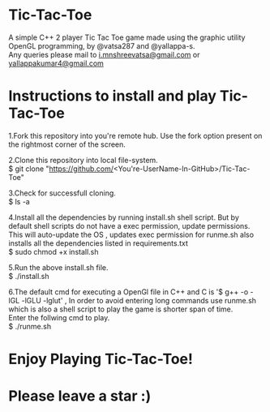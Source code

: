 # Tic-Tac-Toe
A simple C++ 2 player Tic Tac Toe game made using the graphic utility OpenGL programming, by @vatsa287 and @yallappa-s.   
Any queries please mail to i.mnshreevatsa@gmail.com or yallappakumar4@gmail.com

# Instructions to install and play Tic-Tac-Toe

1.Fork this repository into you're remote hub. Use the fork option present on the rightmost corner of the screen.  

2.Clone this repository into local file-system.\
  $ git clone "https://github.com/<You're-UserName-In-GitHub>/Tic-Tac-Toe"  
  
3.Check for successfull cloning.      
  $ ls -a  
  
4.Install all the dependencies by running install.sh shell script. But by default shell scripts do not have a exec permission, update permissions.    
This will auto-update the OS , updates exec permission for runme.sh also installs all the dependencies listed in requirements.txt    
  $ sudo chmod +x install.sh  

5.Run the above install.sh file.  
  $ ./install.sh  
  
6.The default cmd for executing a OpenGl file in C++ and C is '$ g++ -o <exec-name> -lGL -lGLU -lglut' , In order to avoid entering long commands use runme.sh which is also a shell script to play the game is shorter span of time.  
Enter the follwing cmd to play.  
  $ ./runme.sh

# Enjoy Playing Tic-Tac-Toe!
# Please leave a star :)
